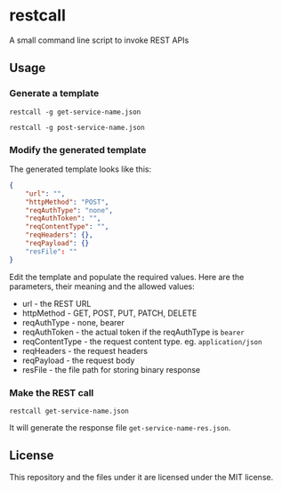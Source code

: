 # restcall
A small command line script to invoke REST APIs

## Usage

### Generate a template
```
restcall -g get-service-name.json

restcall -g post-service-name.json
```

### Modify the generated template

The generated template looks like this:

```json
{
    "url": "",
    "httpMethod": "POST",
    "reqAuthType": "none",
    "reqAuthToken": "",
    "reqContentType": "",
    "reqHeaders": {},
    "reqPayload": {}
    "resFile": ""
}
```
Edit the template and populate the required values.
Here are the parameters, their meaning and the allowed values:
- url - the REST URL
- httpMethod - GET, POST, PUT, PATCH, DELETE
- reqAuthType - none, bearer
- reqAuthToken - the actual token if the reqAuthType is `bearer`
- reqContentType - the request content type. eg. `application/json`
- reqHeaders - the request headers
- reqPayload - the request body
- resFile - the file path for storing binary response

### Make the REST call

```
restcall get-service-name.json
```

It will generate the response file `get-service-name-res.json`.

## License
This repository and the files under it are licensed under the MIT license.
